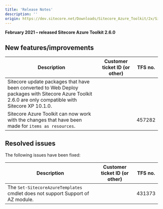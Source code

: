 ```yaml
---
title: 'Release Notes'
description: ''
origin: https://dev.sitecore.net/Downloads/Sitecore_Azure_Toolkit/2x/Sitecore_Azure_Toolkit_260/Release_Notes
---
```


**February 2021 – released Sitecore Azure Toolkit 2.6.0**

## New features/improvements

| Description                                                                                                                                                       | Customer ticket ID (or other) | TFS no. |
| ----------------------------------------------------------------------------------------------------------------------------------------------------------------- | ----------------------------- | ------- |
| ​​​​​​​​​​Sitecore update packages that have been converted to Web Deploy packages with Sitecore Azure Toolkit 2.6.0 are only compatible with Sitecore XP 10.1.0. |                               |         |
| ​​​​​​​​​​Sitecore Azure Toolkit can now work with the changes that have been made for `items as resources`.                                                      |                               | 457282  |

## Resolved issues

The following issues have been fixed:

| Description                                                                              | Customer ticket ID (or other) | TFS no. |
| ---------------------------------------------------------------------------------------- | ----------------------------- | ------- |
| ​​​​​​​​​​The `Set-SitecoreAzureTemplates` cmdlet does not support Support of AZ module. |                               | 431373  |
